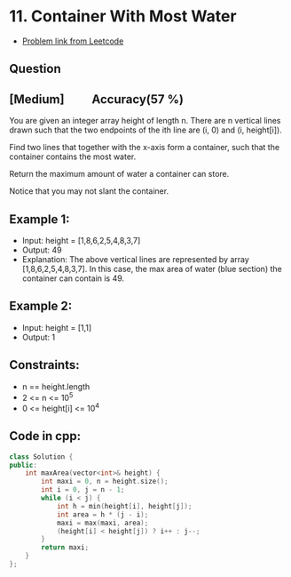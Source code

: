 # 11. Container With Most Water
- [Problem link from Leetcode](https://leetcode.com/problems/container-with-most-water/description/)
## Question
## [Medium] &nbsp;&nbsp;&nbsp;&nbsp;&nbsp;&nbsp;&nbsp;&nbsp; Accuracy(57 %)
You are given an integer array height of length n. There are n vertical lines drawn such that the two endpoints of the ith line are (i, 0) and (i, height[i]).

Find two lines that together with the x-axis form a container, such that the container contains the most water.

Return the maximum amount of water a container can store.

Notice that you may not slant the container.
## Example 1:
- Input: height = [1,8,6,2,5,4,8,3,7]
- Output: 49
- Explanation: The above vertical lines are represented by array [1,8,6,2,5,4,8,3,7]. In this case, the max area of water (blue section) the container can contain is 49.
## Example 2:
- Input: height = [1,1]
- Output: 1
## Constraints:
- n == height.length
- 2 <= n <= 10<sup>5</sup>
- 0 <= height[i] <= 10<sup>4</sup>
## Code in cpp:
```cpp
class Solution {
public:
    int maxArea(vector<int>& height) {
        int maxi = 0, n = height.size();
        int i = 0, j = n - 1;
        while (i < j) {
            int h = min(height[i], height[j]);
            int area = h * (j - i);
            maxi = max(maxi, area);
            (height[i] < height[j]) ? i++ : j--;
        }
        return maxi;
    }
};
```
